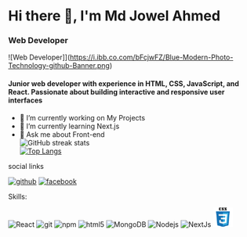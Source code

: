 # Hi there 👋,  I'm Md Jowel Ahmed
### Web Developer
![Web Developer]](https://i.ibb.co.com/bFcjwFZ/Blue-Modern-Photo-Technology-github-Banner.png)

#### Junior web developer with experience in HTML, CSS, JavaScript, and React. Passionate about building interactive and responsive user interfaces

- 🔭 I’m currently working on My Projects 
- 🌱 I’m currently learning Next.js 
- 💬 Ask me about Front-end  
![GitHub streak stats](https://streak-stats.demolab.com/?user=MdJowelAhmed)  
[![Top Langs](https://github-readme-stats.vercel.app/api/top-langs/?username=MdJowelAhmed)](https://github.com/anuraghazra/github-readme-stats)


social links

  [<img src='https://cdn.jsdelivr.net/npm/simple-icons@3.0.1/icons/github.svg' alt='github' height='72'>](https://github.com/MdJowelAhmed)  [<img src='https://cdn.jsdelivr.net/npm/simple-icons@3.0.1/icons/facebook.svg' alt='facebook' height='72'>](https://www.facebook.com/https://web.facebook.com/mdjowelahmed.sarker/) 


Skills: 
<p>
  <img alt="React" src="https://img.shields.io/badge/-React-45b8d8?style=flat-square&logo=react&logoColor=white" width="40" height="40" />
  <img alt="git" src="https://img.shields.io/badge/-Git-F05032?style=flat-square&logo=git&logoColor=white" width="40" height="40"/>
  <img alt="npm" src="https://img.shields.io/badge/-NPM-CB3837?style=flat-square&logo=npm&logoColor=white" width="40" height="40"/>
  <img alt="html5" src="https://img.shields.io/badge/-HTML5-E34F26?style=flat-square&logo=html5&logoColor=white" width="40" height="40"/>
  <img alt="MongoDB" src="https://img.shields.io/badge/-MongoDB-13aa52?style=flat-square&logo=mongodb&logoColor=white" width="40" height="40"/>
  <img alt="Nodejs" src="https://img.shields.io/badge/-Nodejs-43853d?style=flat-square&logo=Node.js&logoColor=white" width="40" height="40"/>
  <img alt="NextJs" src="https://img.shields.io/badge/-NestJs-ea2845?style=flat-square&logo=nestjs&logoColor=white" width="40" height="40"/>
  <img src="https://raw.githubusercontent.com/devicons/devicon/master/icons/css3/css3-original-wordmark.svg" alt="css3" width="40" height="40" />
</p>
